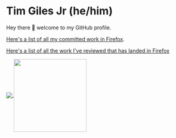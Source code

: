# Tim Giles Jr (he/him)

Hey there 👋 welcome to my GitHub profile.

[Here's a list of all my committed work in Firefox](https://github.com/mozilla/firefox/search?o=desc&q=author%3Atgiles&s=committer-date&type=commits).

[Here's a list of all the work I've reviewed that has landed in Firefox](https://github.com/mozilla/firefox/search?o=desc&q=%22tgiles%22&s=committer-date&type=commits)

<a href="https://github.com/anuraghazra/github-readme-stats">
  <img align="center" src="https://github-readme-stats.vercel.app/api?username=TGiles&count_private=true&theme=panda&hide_rank=true" />
</a>
<a href="https://github.com/anuraghazra/github-readme-stats">
  <img align="center" height="195" src="https://github-readme-stats.vercel.app/api/top-langs/?username=TGiles&count_private=true&theme=panda&layout=compact" />
</a>
